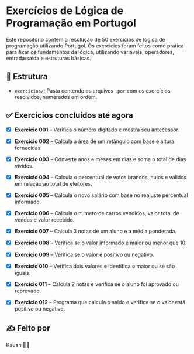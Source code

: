 # Exercícios de Lógica de Programação em Portugol

Este repositório contém a resolução de 50 exercícios de lógica de programação utilizando Portugol. Os exercícios foram feitos como prática para fixar os fundamentos da lógica, utilizando variáveis, operadores, entrada/saída e estruturas básicas.

## 📂 Estrutura

- `exercicios/`: Pasta contendo os arquivos `.por` com os exercícios resolvidos, numerados em ordem.

## ✅ Exercícios concluídos até agora

- [x] **Exercício 001** – Verifica o número digitado e mostra seu antecessor.
- [x] **Exercício 002** – Calcula a área de um retângulo com base e altura fornecidas.
- [x] **Exercício 003** – Converte anos e meses em dias e soma o total de dias vividos.
- [x] **Exercício 004** – Calcula o percentual de votos brancos, nulos e válidos em relação ao total de eleitores.
- [x] **Exercício 005** – Calcula o novo salário com base no reajuste percentual informado.
- [x] **Exercício 006** – Calcula o numero de carros vendidos, valor total de vendas e valor recebido.
- [x] **Exercício 007** – Calcula 3 notas de um aluno e a média ponderada.
- [x] **Exercício 008** – Verifica se o valor informado é maior ou menor que 10.
- [x] **Exercício 009** – Verifica se o valor é positivo ou negativo.
- [x] **Exercício 010** – Verifica dois valores e identifica o maior ou se são iguais.
- [x] **Exercício 011** – Calcula 2 notas e verifica se o aluno foi aprovado ou reprovado.
- [x] **Exercício 012** – Programa que calcula o saldo e verifica se o valor está positivo ou negativo.




## ✍️ Feito por

Kauan 👨‍💻